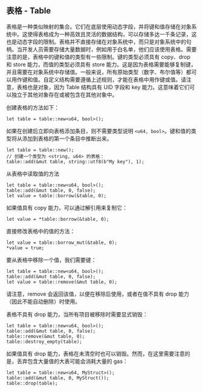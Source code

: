 ## 表格 - Table

表格是一种类似映射的集合。它们在底层使用动态字段，并将键和值存储在对象系统中。这使得表格成为一种高效且灵活的数据结构，可以存储多达一千条记录，这也是动态字段的限制。表格并不直接存储在对象系统中，而只是对象系统中的句柄。当开发人员需要存储大量数据时，例如用于白名单，他们应该使用表格。需要注意的是，表格中的键和值的类型有一些限制。键的类型必须具有 copy、drop 和 store 能力，而值的类型必须具有 store 能力。这是因为表格需要能够复制键，并且需要在对象系统中存储值。一般来说，所有原始类型（数字、布尔值等）都可以用作键和值。自定义结构需要遵循上述规则，才能在表格中用作键或值。请注意，表格也是对象，因为 Table 结构具有 UID 字段和 key 能力。这意味着它们可以独立于其他对象存在或被包含在其他对象中。

创建表格的方法如下：
```move
let table = table::new<u64, bool>();
```
如果在创建后立即向表格添加条目，则不需要类型说明 `<u64, bool>`。键和值的类型将从添加到表格的第一个条目中推断出来。
```move
let table = table::new();
// 创建一个类型为 <string, u64> 的表格：
table::add(&mut table, string::utf8(b"My key"), 1);
```
从表格中读取值的方法
```move
let table = table::new<u64, bool>();
table::add(&mut table, 0, false);
let value = table::borrow(&table, 0);
```
如果值具有 copy 能力，可以通过解引用来复制它：
```move
let value = *table::borrow(&table, 0);
```
直接修改表格中的值的方法：
```move
let value = table::borrow_mut(&table, 0);
*value = true;
```
要从表格中移除一个值，我们需要键：
```move
let table = table::new<u64, bool>();
table::add(&mut table, 0, false);
let value = table::remove(&mut table, 0);
```
请注意，remove 会返回该值，以便在移除后使用，或者在值不具有 drop 能力（因此不能自动删除）时使用。

表格不具有 drop 能力，当所有项目被移除时需要显式销毁：
```move
let table = table::new<u64, bool>();
table::add(&mut table, 0, false);
table::remove(&mut table, 0);
table::destroy_empty(table);
```
如果值具有 drop 能力，表格在未清空时也可以销毁。然而，在这里需要注意的是，丢弃包含大量值的大表可能会消耗大量的 gas：
```move
let table = table::new<u64, MyStruct>();
table::add(&mut table, 0, MyStruct());
table::drop(table);
```

